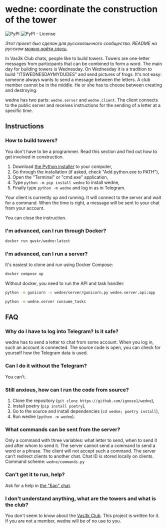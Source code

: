 # wedne: coordinate the construction of the tower

![PyPI](https://img.shields.io/pypi/v/wedne)
![PyPI - License](https://img.shields.io/pypi/l/wedne)

_Этот проект был сделан для русскоязычного сообщества. README на русском [можно найти
здесь][README-RU]._

In Vas3k Club chats, people like to build towers. Towers are one-letter messages from
participants that can be combined to form a word. The main day for building towers is
Wednesday. On Wednesday it is a tradition to build "ITSWEDNESDAYMYDUDES" and send pictures
of frogs. It's not easy: someone always wants to send a message between the letters. A
club member cannot be in the middle. He or she has to choose between creating and
destroying.

wedne has two parts: `wedne.server` and `wedne.client`. The client connects to the public
server and receives instructions for the sending of a letter at a specific time.

## Instructions

### How to build towers?

You don't have to be a programmer. Read this section and find out how to get involved in
construction.

1. Download [the Python installer][py] to your computer,
2. Go through the installation (if asked, check "Add python.exe to PATH"),
3. Open the "Terminal" or "cmd.exe" application,
4. Type `python -m pip install wedne` to install wedne,
5. Finally type `python -m wedne` and log in as in Telegram.

Your client is currently up and running. It will connect to the server and wait for a
command. When the time is right, a message will be sent to your chat from your account.

You can close the instruction.

### I'm advanced, can I run through Docker?

```sh
docker run qwskr/wedne:latest
```

### I'm advanced, can I run a server?

It's easiest to clone and run using Docker Compose:

```sh
docker compose up
```

Without docker, you need to run the API and task handler:

```sh
python -m gunicorn -c wedne/server/gunicorn.py wedne.server.api:app

python -m wedne.server consume_tasks
```

## FAQ

### Why do I have to log into Telegram? Is it safe?

wedne has to send a letter to chat from some account. When you log in, such an account is
connected. The source code is open, you can check for yourself how the Telegram data is
used.

### Can I do it without the Telegram?

You can't.

### Still anxious, how can I run the code from source?

1. Clone the repository (`git clone https://github.com/igoose1/wedne`),
2. Install poetry (`pip install poetry`),
3. Go to the source and install dependencies (`cd wedne; poetry install`),
4. Run wedne (`python -m wedne`).

### What commands can be sent from the server?

Only a command with three variables: what letter to send, when to send it and after whom
to send it. The server cannot send a command to send a word or a phrase. The client will
not accept such a command. The server can't redirect clients to another chat. Chat ID is
stored locally on clients. Command scheme: `wedne/commands.py`

### Can't get it to run, help?

Ask for a help in [the "Бар" chat][chat].

### I don't understand anything, what are the towers and what is the club?

You don't seem to know about the [Vas3k Club][club]. This project is written for it. If
you are not a member, wedne will be of no use to you.

[README-RU]: https://github.com/igoose1/wedne/blob/main/README.md
[py]: https://www.python.org/downloads/
[chat]: https://vas3k.club/room/bar/chat/
[club]: https://vas3k.club/
